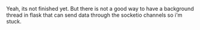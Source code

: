 Yeah, its not finished yet. But there is not a good way to have a background thread in flask that can send data through the socketio channels so i'm stuck.